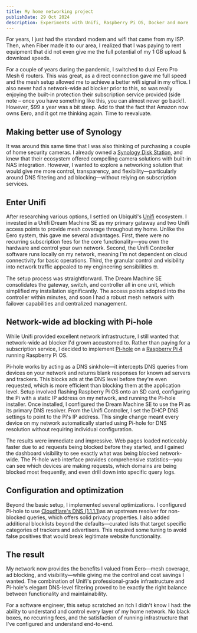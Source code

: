 ```yaml
---
title: My home networking project
publishDate: 29 Oct 2024
description: Experiments with Unifi, Raspberry Pi OS, Docker and more
---
```


For years, I just had the standard modem and wifi that came from my ISP. Then, when Fiber made it to our area, I realized that I was paying to rent equipment that did not even give me the full potential of my 1 GB upload & download speeds.

For a couple of years during the pandemic, I switched to dual Eero Pro Mesh 6 routers. This was great, as a direct connection gave me full speed and the mesh setup allowed me to achieve a better wifi signal in my office. I also never had a network-wide ad blocker prior to this, so was really enjoying the built-in protection their subscription service provided (side note – once you have something like this, you can almost never go back!). However, $99 a year was a bit steep. Add to that the fact that Amazon now owns Eero, and it got me thinking again. Time to reevaluate.

## Making better use of Synology
It was around this same time that I was also thinking of purchasing a couple of home security cameras. I already owned a [Synology Disk Station](https://www.synology.com/en-us/surveillance), and knew that their ecosystem offered compelling camera solutions with built-in NAS integration. However, I wanted to explore a networking solution that would give me more control, transparency, and flexibility—particularly around DNS filtering and ad blocking—without relying on subscription services.

## Enter Unifi
After researching various options, I settled on Ubiquiti's [Unifi](https://www.ui.com/) ecosystem. I invested in a Unifi Dream Machine SE as my primary gateway and two Unifi  access points to provide mesh coverage throughout my home. Unlike the Eero system, this gave me several advantages. First, there were no recurring subscription fees for the core functionality—you own the hardware and control your own network. Second, the Unifi Controller software runs locally on my network, meaning I'm not dependent on cloud connectivity for basic operations. Third, the granular control and visibility into network traffic appealed to my engineering sensibilities 🤓.

The setup process was straightforward. The Dream Machine SE consolidates the gateway, switch, and controller all in one unit, which simplified my installation significantly. The access points adopted into the controller within minutes, and soon I had a robust mesh network with failover capabilities and centralized management.

## Network-wide ad blocking with Pi-hole
While Unifi provided excellent network infrastructure, I still wanted that network-wide ad blocker I'd grown accustomed to. Rather than paying for a subscription service, I decided to implement [Pi-hole](https://pi-hole.net/) on a [Raspberry Pi 4](https://www.raspberrypi.com/products/raspberry-pi-4-model-b/) running Raspberry Pi OS.

Pi-hole works by acting as a DNS sinkhole—it intercepts DNS queries from devices on your network and returns blank responses for known ad servers and trackers. This blocks ads at the DNS level before they're even requested, which is more efficient than blocking them at the application level. Setup involved flashing Raspberry Pi OS onto an SD card, configuring the Pi with a static IP address on my network, and running the Pi-hole installer.
Once installed, I configured the Dream Machine SE to use the Pi as its primary DNS resolver. From the Unifi Controller, I set the DHCP DNS settings to point to the Pi's IP address. This single change meant every device on my network automatically started using Pi-hole for DNS resolution without requiring individual configuration.

The results were immediate and impressive. Web pages loaded noticeably faster due to ad requests being blocked before they started, and I gained the dashboard visibility to see exactly what was being blocked network-wide. The Pi-hole web interface provides comprehensive statistics—you can see which devices are making requests, which domains are being blocked most frequently, and even drill down into specific query logs.

## Configuration and optimization
Beyond the basic setup, I implemented several optimizations. I configured Pi-hole to use [Cloudflare's DNS \(1.1.1.1\)](https://one.one.one.one/dns/)as an upstream resolver for non-blocked queries, which offers solid privacy properties. I also added additional blocklists beyond the defaults—curated lists that target specific categories of trackers and advertisers. This required some tuning to avoid false positives that would break legitimate website functionality.

## The result
My network now provides the benefits I valued from Eero—mesh coverage, ad blocking, and visibility—while giving me the control and cost savings I wanted. The combination of Unifi's professional-grade infrastructure and Pi-hole's elegant DNS-level filtering proved to be exactly the right balance between functionality and maintainability.

For a software engineer, this setup scratched an itch I didn't know I had: the ability to understand and control every layer of my home network. No black boxes, no recurring fees, and the satisfaction of running infrastructure that I've configured and understand end-to-end.